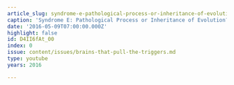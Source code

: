 ```yaml
---
article_slug: syndrome-e-pathological-process-or-inheritance-of-evolution
caption: 'Syndrome E: Pathological Process or Inheritance of Evolution?'
date: '2016-05-09T07:00:00.000Z'
highlight: false
id: D4II6fAt_00
index: 0
issue: content/issues/brains-that-pull-the-triggers.md
type: youtube
years: 2016

---
```

